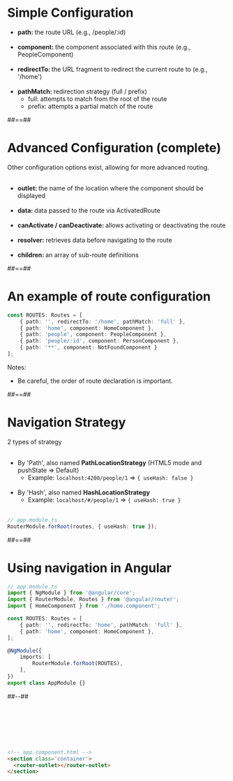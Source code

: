 <!-- .slide-->

# Simple Configuration

-   <b>path: </b>the route URL (e.g., /people/:id)<br/><br/>
-   <b>component: </b>the component associated with this route (e.g., PeopleComponent)<br/><br/>
-   <b>redirectTo: </b>the URL fragment to redirect the current route to (e.g., '/home')<br/><br/>
-   <b>pathMatch: </b>redirection strategy (full / prefix)
    -   full: attempts to match from the root of the route
    -   prefix: attempts a partial match of the route

##==##

<!-- .slide -->

# Advanced Configuration (complete)

Other configuration options exist, allowing for more advanced routing.
<br/><br/>

-   <b>outlet: </b>the name of the location where the component should be displayed<br/><br/>
-   <b>data: </b>data passed to the route via ActivatedRoute<br/><br/>
-   <b>canActivate / canDeactivate: </b>allows activating or deactivating the route<br/><br/>
-   <b>resolver: </b>retrieves data before navigating to the route<br/><br/>
-   <b>children: </b>an array of sub-route definitions

##==##

<!-- .slide: class="with-code inconsolata" -->

# An example of route configuration

```typescript
const ROUTES: Routes = [
    { path: '', redirectTo: '/home', pathMatch: 'full' },
    { path: 'home', component: HomeComponent },
    { path: 'people', component: PeopleComponent },
    { path: 'people/:id', component: PersonComponent },
    { path: '**', component: NotFoundComponent }
];
```
<!-- .element: class="big-code" -->

Notes:

-   Be careful, the order of route declaration is important.

##==##

<!-- .slide: class="with-code inconsolata" -->

# Navigation Strategy

2 types of strategy<br/><br/>

- By 'Path', also named **PathLocationStrategy** (HTML5 mode and pushState => Default)
  - Example: `localhost:4200/people/1` => `{ useHash: false }`<br/><br/>
- By 'Hash', also named **HashLocationStrategy**
  - Example: `localhost/#/people/1` => `{ useHash: true }` <br/><br/>

```typescript
// app.module.ts
RouterModule.forRoot(routes, { useHash: true });
```

<!-- .element: class="big-code" -->

##==##

<!-- .slide: class="two-column with-code inconsolata" -->
# Using navigation in Angular

```typescript
// app.module.ts
import { NgModule } from '@angular/core';
import { RouterModule, Routes } from '@angular/router';
import { HomeComponent } from './home.component';

const ROUTES: Routes = [
    { path: '', redirectTo: 'home', pathMatch: 'full' },
    { path: 'home', component: HomeComponent },
];

@NgModule({
    imports: [
        RouterModule.forRoot(ROUTES),
    ],
})
export class AppModule {}
```
<!-- .element: class="medium-code"-->

##--##
<!-- .slide: class="with-code inconsolata" -->
<br/><br/><br/><br/><br/>

```html
<!-- app.component.html -->
<section class='container'>
  <router-outlet></router-outlet>
</section>
```
<!-- .element: class="medium-code"-->
